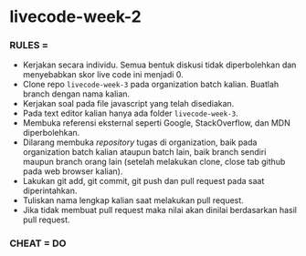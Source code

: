 # livecode-week-2

### RULES =

- Kerjakan secara individu. Semua bentuk diskusi tidak diperbolehkan dan menyebabkan skor live code ini menjadi 0.
- Clone repo `livecode-week-3` pada organization batch kalian. Buatlah branch dengan nama kalian.
- Kerjakan soal pada file javascript yang telah disediakan.
- Pada text editor kalian hanya ada folder `livecode-week-3`.
- Membuka referensi eksternal seperti Google, StackOverflow, dan MDN diperbolehkan.
- Dilarang membuka _repository_ tugas di organization, baik pada organization batch kalian ataupun batch lain, baik branch sendiri maupun branch orang lain (setelah melakukan clone, close tab github pada web browser kalian). 
- Lakukan git add, git commit, git push dan pull request pada saat diperintahkan.
- Tuliskan nama lengkap kalian saat melakukan pull request.
- Jika tidak membuat pull request maka nilai akan dinilai berdasarkan hasil pull request.

### CHEAT = DO